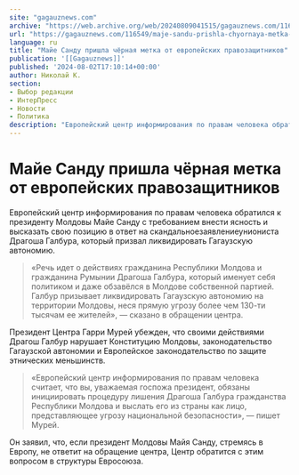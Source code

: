 ```yaml
---
site: "gagauznews.com"
archive: "https://web.archive.org/web/20240809041515/gagauznews.com/116549/maje-sandu-prishla-chyornaya-metka-ot-evropejskih-pravozashhitnikov.html"
url: "https://gagauznews.com/116549/maje-sandu-prishla-chyornaya-metka-ot-evropejskih-pravozashhitnikov.html"
language: ru
title: "Майе Санду пришла чёрная метка от европейских правозащитников"
publication: '[[Gagauznews]]'
published: '2024-08-02T17:10:14+00:00'
author: Николай К.
section:
- Выбор редакции
- ИнтерПресс
- Новости
- Политика
description: "Европейский центр информирования по правам человека обратился к президенту Молдовы Майе Санду с требованием внести ясность и высказать свою позицию в ответ на скандальное заявление униониста Драгоша Галбура, который призвал ликвидировать Гагаузскую автономию. «Речь идет о действиях гражданина Республики Молдова и гражданина Румынии Драгоша Галбура, который именует себя политиком и даже обзавёлся в Молдове собственной партией. Галбур призывает ликвидировать Гагаузскую автономию на территории Молдовы, неся прямую угрозу более чем 130-ти тысячам ее жителей», — сказано в обращении центра. Президент Центра Гарри Мурей убежден, что своими действиями Драгош Галбур нарушает Конституцию Молдовы, законодательство Гагаузской автономии и Европейское законодательство по защите этнических […]"
---
```


# Майе Санду пришла чёрная метка от европейских правозащитников

Европейский центр информирования по правам человека обратился к президенту Молдовы Майе Санду с требованием внести ясность и высказать свою позицию в ответ на скандальноезаявлениеуниониста Драгоша Галбура, который призвал ликвидировать Гагаузскую автономию.

> «Речь идет о действиях гражданина Республики Молдова и гражданина Румынии Драгоша Галбура, который именует себя политиком и даже обзавёлся в Молдове собственной партией. Галбур призывает ликвидировать Гагаузскую автономию на территории Молдовы, неся прямую угрозу более чем 130-ти тысячам ее жителей», — сказано в обращении центра.

Президент Центра Гарри Мурей убежден, что своими действиями Драгош Галбур нарушает Конституцию Молдовы, законодательство Гагаузской автономии и Европейское законодательство по защите этнических меньшинств.

> «Европейский центр информирования по правам человека считает, что вы, уважаемая госпожа президент, обязаны инициировать процедуру лишения Драгоша Галбура гражданства Республики Молдова и выслать его из страны как лицо, представляющее угрозу национальной безопасности», — пишет Мурей.

Он заявил, что, если президент Молдовы Майя Санду, стремясь в Европу, не ответит на обращение центра, Центр обратится с этим вопросом в структуры Евросоюза.
